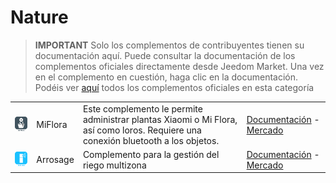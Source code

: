 
# Nature


>**IMPORTANT**
>Solo los complementos de contribuyentes tienen su documentación aquí. Puede consultar la documentación de los complementos oficiales directamente desde Jeedom Market. Una vez en el complemento en cuestión, haga clic en la documentación.
>Podéis ver [aquí](https://market.jeedom.com/index.php?v=d&p=market&type=plugin&categorie=nature) todos los complementos oficiales en esta categoría


| | | | |
|--- | --- | --- | ---|
|<img src="MiFlora/MiFlora_icon.png" class="pluginLogo" width="100" />|MiFlora|Este complemento le permite administrar plantas Xiaomi o Mi Flora, así como loros. Requiere una conexión bluetooth a los objetos.|[Documentación](https://NextDom.github.io/plugin-MiFlora/fr_FR) - [Mercado](https://market.jeedom.com/index.php?v=d&p=market_display&id=2686)|
|<img src="arrosage/arrosage_icon.png" class="pluginLogo" width="100" />|Arrosage|Complemento para la gestión del riego multizona|[Documentación](https://jeedom.github.io/) - [Mercado](https://market.jeedom.com/index.php?v=d&p=market_display&id=2353)|
